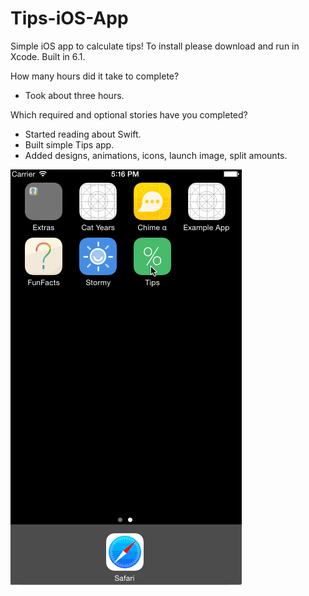 Tips-iOS-App
============

Simple iOS app to calculate tips! To install please download and run in Xcode. Built in 6.1.

How many hours did it take to complete?
- Took about three hours.

Which required and optional stories have you completed? 
- Started reading about Swift.
- Built simple Tips app.
- Added designs, animations, icons, launch image, split amounts.

![alt tag](https://github.com/anujverma/Tips-iOS-App/blob/master/Tips.gif)
